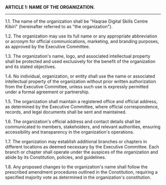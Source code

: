 **ARTICLE 1: NAME OF THE ORGANIZATION.**

---

1.1. The name of the organization shall be "Haqrae Digital Skills Centre Kibiri" (hereinafter referred to as "the organization").

1.2. The organization may use its full name or any appropriate abbreviation or acronym for official communications, marketing, and branding purposes, as approved by the Executive Committee.

1.3. The organization's name, logo, and associated intellectual property shall be protected and used exclusively for the benefit of the organization and its stated objectives.

1.4. No individual, organization, or entity shall use the name or associated intellectual property of the organization without prior written authorization from the Executive Committee, unless such use is expressly permitted under a formal agreement or partnership.

1.5. The organization shall maintain a registered office and official address, as determined by the Executive Committee, where official correspondence, records, and legal documents shall be sent and maintained.

1.6. The organization's official address and contact details shall be communicated to members, stakeholders, and relevant authorities, ensuring accessibility and transparency in the organization's operations.

1.7. The organization may establish additional branches or chapters in different locations as deemed necessary by the Executive Committee. Each branch or chapter shall operate under the auspices of the organization and abide by its Constitution, policies, and guidelines.

1.8. Any proposed changes to the organization's name shall follow the prescribed amendment procedures outlined in the Constitution, requiring a specified majority vote as determined in the organization's constitution.
